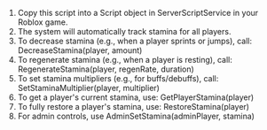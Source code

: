 1. Copy this script into a Script object in ServerScriptService in your Roblox game.
2. The system will automatically track stamina for all players.
3. To decrease stamina (e.g., when a player sprints or jumps), call:
   DecreaseStamina(player, amount)
4. To regenerate stamina (e.g., when a player is resting), call:
   RegenerateStamina(player, regenRate, duration)
5. To set stamina multipliers (e.g., for buffs/debuffs), call:
   SetStaminaMultiplier(player, multiplier)
6. To get a player's current stamina, use:
   GetPlayerStamina(player)
7. To fully restore a player's stamina, use:
   RestoreStamina(player)
8. For admin controls, use AdminSetStamina(adminPlayer, stamina)
